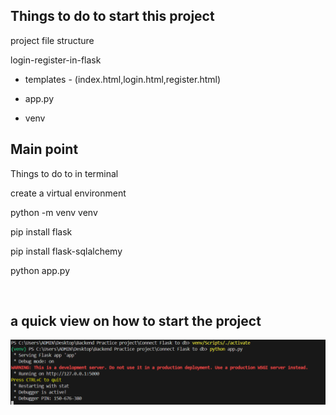 ## Things to do to start this project 

project file structure

login-register-in-flask

  - templates - (index.html,login.html,register.html)

  - app.py

  - venv


## Main point 

Things to do to in terminal 

create a virtual environment

python -m venv venv

pip install flask 

pip install flask-sqlalchemy

python app.py 

<br>


## a quick view on how to start the project 

![Looks](https://github.com/vectorsigmaissomewhere/Flask-Projects/blob/main/Login-register-in-flask/project-result/thingstoremember.PNG)





